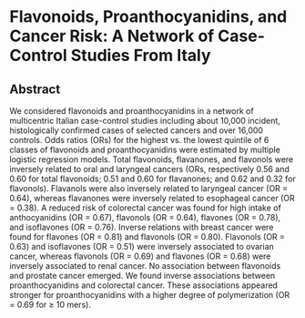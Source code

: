 # Flavonoids, Proanthocyanidins, and Cancer Risk: A Network of Case-Control Studies From Italy

## Abstract

We considered flavonoids and proanthocyanidins in a network of multicentric Italian case-control studies including about 10,000 incident, histologically confirmed cases of selected cancers and over 16,000 controls. Odds ratios (ORs) for the highest vs. the lowest quintile of 6 classes of flavonoids and proanthocyanidins were estimated by multiple logistic regression models. Total flavonoids, flavanones, and flavonols were inversely related to oral and laryngeal cancers (ORs, respectively 0.56 and 0.60 for total flavonoids; 0.51 and 0.60 for flavanones; and 0.62 and 0.32 for flavonols). Flavanols were also inversely related to laryngeal cancer (OR = 0.64), whereas flavanones were inversely related to esophageal cancer (OR = 0.38). A reduced risk of colorectal cancer was found for high intake of anthocyanidins (OR = 0.67), flavonols (OR = 0.64), flavones (OR = 0.78), and isoflavones (OR = 0.76). Inverse relations with breast cancer were found for flavones (OR = 0.81) and flavonols (OR = 0.80). Flavonols (OR = 0.63) and isoflavones (OR = 0.51) were inversely associated to ovarian cancer, whereas flavonols (OR = 0.69) and flavones (OR = 0.68) were inversely associated to renal cancer. No association between flavonoids and prostate cancer emerged. We found inverse associations between proanthocyanidins and colorectal cancer. These associations appeared stronger for proanthocyanidins with a higher degree of polymerization (OR = 0.69 for ≥ 10 mers).